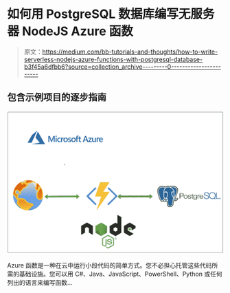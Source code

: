 # 如何用 PostgreSQL 数据库编写无服务器 NodeJS Azure 函数

> 原文：<https://medium.com/bb-tutorials-and-thoughts/how-to-write-serverless-nodejs-azure-functions-with-postgresql-database-b3f45a6dfbb6?source=collection_archive---------0----------------------->

## 包含示例项目的逐步指南

![](img/44cfee569796b2bb2972cc1e7381f69e.png)

Azure 函数是一种在云中运行小段代码的简单方式。您不必担心托管这些代码所需的基础设施。您可以用 C#、Java、JavaScript、PowerShell、Python 或任何列出的语言来编写函数…